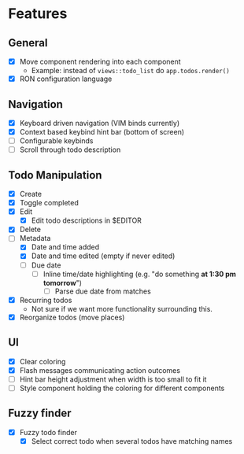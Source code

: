 # Features

## General
- [x] Move component rendering into each component
  - Example: instead of `views::todo_list` do `app.todos.render()`
- [x] RON configuration language

## Navigation
- [x] Keyboard driven navigation (VIM binds currently)
- [x] Context based keybind hint bar (bottom of screen)
- [ ] Configurable keybinds
- [ ] Scroll through todo description

## Todo Manipulation
- [x] Create
- [x] Toggle completed
- [x] Edit
  - [x] Edit todo descriptions in $EDITOR
- [x] Delete
- [ ] Metadata
  - [x] Date and time added
  - [x] Date and time edited (empty if never edited)
  - [ ] Due date
    - [ ] Inline time/date highlighting (e.g. "do something __at 1:30 pm tomorrow__")
      - [ ] Parse due date from matches
- [x] Recurring todos
  - Not sure if we want more functionality surrounding this.
- [x] Reorganize todos (move places)

## UI
- [x] Clear coloring
- [x] Flash messages communicating action outcomes
- [ ] Hint bar height adjustment when width is too small to fit it
- [ ] Style component holding the coloring for different components

## Fuzzy finder
- [x] Fuzzy todo finder
  - [x] Select correct todo when several todos have matching names
